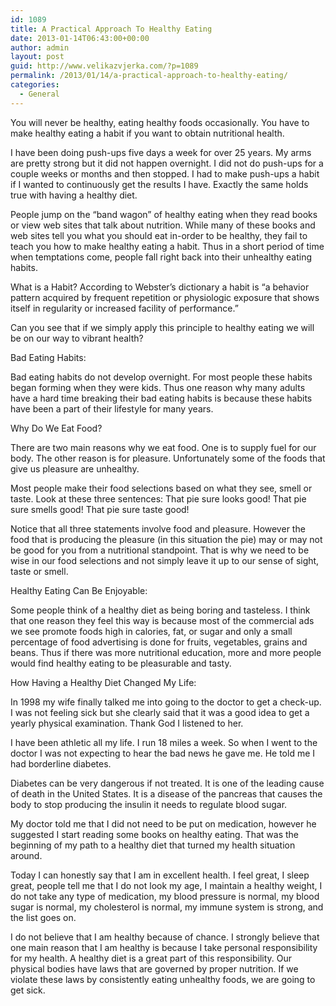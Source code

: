 ```yaml
---
id: 1089
title: A Practical Approach To Healthy Eating
date: 2013-01-14T06:43:00+00:00
author: admin
layout: post
guid: http://www.velikazvjerka.com/?p=1089
permalink: /2013/01/14/a-practical-approach-to-healthy-eating/
categories:
  - General
---
```

You will never be healthy, eating healthy foods occasionally. You have to make healthy eating a habit if you want to obtain nutritional health.

I have been doing push-ups five days a week for over 25 years. My arms are pretty strong but it did not happen overnight. I did not do push-ups for a couple weeks or months and then stopped. I had to make push-ups a habit if I wanted to continuously get the results I have. Exactly the same holds true with having a healthy diet.

People jump on the &#8220;band wagon&#8221; of healthy eating when they read books or view web sites that talk about nutrition. While many of these books and web sites tell you what you should eat in-order to be healthy, they fail to teach you how to make healthy eating a habit. Thus in a short period of time when temptations come, people fall right back into their unhealthy eating habits.

What is a Habit? According to Webster&#8217;s dictionary a habit is &#8220;a behavior pattern acquired by frequent repetition or physiologic exposure that shows itself in regularity or increased facility of performance.&#8221;

Can you see that if we simply apply this principle to healthy eating we will be on our way to vibrant health?

Bad Eating Habits:

Bad eating habits do not develop overnight. For most people these habits began forming when they were kids. Thus one reason why many adults have a hard time breaking their bad eating habits is because these habits have been a part of their lifestyle for many years.

Why Do We Eat Food?

There are two main reasons why we eat food. One is to supply fuel for our body. The other reason is for pleasure. Unfortunately some of the foods that give us pleasure are unhealthy.

Most people make their food selections based on what they see, smell or taste. Look at these three sentences: That pie sure looks good! That pie sure smells good! That pie sure taste good!

Notice that all three statements involve food and pleasure. However the food that is producing the pleasure (in this situation the pie) may or may not be good for you from a nutritional standpoint. That is why we need to be wise in our food selections and not simply leave it up to our sense of sight, taste or smell.

Healthy Eating Can Be Enjoyable:

Some people think of a healthy diet as being boring and tasteless. I think that one reason they feel this way is because most of the commercial ads we see promote foods high in calories, fat, or sugar and only a small percentage of food advertising is done for fruits, vegetables, grains and beans. Thus if there was more nutritional education, more and more people would find healthy eating to be pleasurable and tasty.

How Having a Healthy Diet Changed My Life:

In 1998 my wife finally talked me into going to the doctor to get a check-up. I was not feeling sick but she clearly said that it was a good idea to get a yearly physical examination. Thank God I listened to her.

I have been athletic all my life. I run 18 miles a week. So when I went to the doctor I was not expecting to hear the bad news he gave me. He told me I had borderline diabetes.

Diabetes can be very dangerous if not treated. It is one of the leading cause of death in the United States. It is a disease of the pancreas that causes the body to stop producing the insulin it needs to regulate blood sugar.

My doctor told me that I did not need to be put on medication, however he suggested I start reading some books on healthy eating. That was the beginning of my path to a healthy diet that turned my health situation around.

Today I can honestly say that I am in excellent health. I feel great, I sleep great, people tell me that I do not look my age, I maintain a healthy weight, I do not take any type of medication, my blood pressure is normal, my blood sugar is normal, my cholesterol is normal, my immune system is strong, and the list goes on.

I do not believe that I am healthy because of chance. I strongly believe that one main reason that I am healthy is because I take personal responsibility for my health. A healthy diet is a great part of this responsibility. Our physical bodies have laws that are governed by proper nutrition. If we violate these laws by consistently eating unhealthy foods, we are going to get sick.